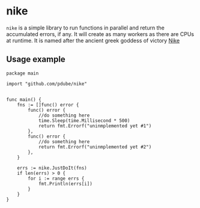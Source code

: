# nike

`nike` is a simple library to run functions in parallel and return the accumulated errors, if any. It will create as many workers as there are CPUs at runtime. It is named after the ancient greek goddess of victory [Nike](https://en.wikipedia.org/wiki/Nike_(mythology))

## Usage example

```golang
package main

import "github.com/pdube/nike"


func main() {
    fns := []func() error {
        func() error {
            //do something here
            time.Sleep(time.Millisecond * 500)
            return fmt.Errorf("uninmplemented yet #1")
        },
        func() error {
            //do something here
            return fmt.Errorf("uninmplemented yet #2")
        },
    }

    errs := nike.JustDoIt(fns)
    if len(errs) > 0 {
        for i := range errs {
            fmt.Println(errs[i])
        }
    }
}
```
